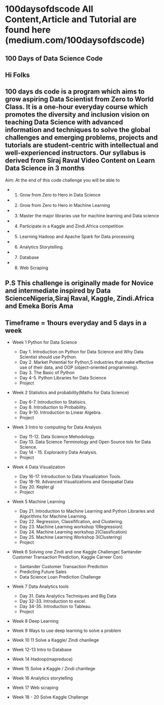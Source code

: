 # 100daysofdscode All Content,Article and Tutorial are found here (medium.com/100daysofdscode)

## 100 Days of Data Science Code

## Hi Folks

## 100 days ds code is a program which aims to grow aspiring Data Scientist from Zero to World Class. It is a one-hour everyday course which promotes the diversity and inclusion vision on teaching Data Science with advanced information and techniques to solve the global challenges and emerging problems, projects and tutorials are student-centric with intellectual and well-experienced instructors. Our syllabus is derived from Siraj Raval Video Content on Learn Data Science in 3 months

Aim: At the end of this code challenge you will be able to 
* 1. Grow from Zero to Hero in Data Science
* 2. Grow from Zero to Hero in Machine Learning
* 3. Master the major libraries use for machine learning and Data science  
* 4. Participate in a Kaggle and Zindi.Africa competition 
* 5. Learning Hadoop and Apache Spark for Data processing
* 6. Analytics Storytelling.
* 7. Database
* 8. Web Scraping


## P.S This challenge is originally made for Novice and intermediate inspired by Data ScienceNigeria,Siraj Raval, Kaggle, Zindi.Africa and Emeka Boris Ama


## Timeframe = 1hours everyday and 5 days in a week


- Week 1 Python for Data Science 

    - Day 1. Introduction on Python for Data Science and Why Data Scientist should use Python.
    - Day 2. Market Potential for Python,5 industries that make effective use of their data, and OOP (object-oriented programming).
    - Day 3. The Basic of Python
    - Day 4-5. Python Libraries for Data Science 
    - Project
    
- Week 2 Statistics and probability(Maths for Data Science)

    - Day 6-7. Introduction to Statisics.
    - Day 8. Introduction to Probability.
    - Day 9-10. Introduction to Linear Algebra.
    - Project
    
- Week 3 Intro to computing for Data Analysis

    - Day 11-12. Data Science Mehodology.
    - Day 13. Data Science Terminology and Open Source tols for Data Science.
    - Day 14 - 15. Exploraotry Data Analysis. 
    - Project
    
- Week 4 Data Visualization

    - Day 16-17. Introduction to Data Visualization Tools.
    - Day 18-19. Advanced Visualizations and Geospatial Data
    - Day 20. Kepler.gl
    - Project 
    
- Week 5 Machine Learning

    - Day 21. Introduction to Machine Learning and  Python Libraries and Algorithms for Machine Learning.
    - Day 22. Regression, Classififcation, and Clustering.
    - Day 23. Machine Learning workshop 1(Regression)
    - Day 24. Machine Learning workshop 2(Classfication)
    - Day 25. Machine Learning Workshop 3(Clustering)
    - Project

- Week 6 Solving one Zindi and one Kaggle Challenge( Santander Customer Transaction Prediction, Kaggle Carreer Con)
    - Santander Customer Transaction Prediction
    - Predicting Future Sales
    - Data Science Loan Prediction Challenge
    
- Week 7 Data Analytics tools 
    - Day 31. Data Analytics Techniques and Big Data
    - Day 32-33. Introduction to excel.
    - Day 34-35. Introduction to Tableau.
    - Project

- Week 8 Deep Learning 
- Week 9 Ways to use deep learning to solve a problem
- Week 10 11 Solve a Kaggle/ Zindi chanllege
- Week 12-13 Intro to Database
- Week 14 Hadoop(mapreduce)
- Week 15 Solve a Kaggle / Zindi chanllege
- Week 16 Analytics storytelling
- Week 17 Web scraping 
- Week 18 - 20 Solve Kaggle Challenge 
